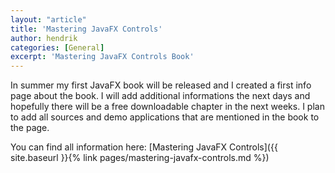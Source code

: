 ```yaml
---
layout: "article"
title: 'Mastering JavaFX Controls'
author: hendrik
categories: [General]
excerpt: 'Mastering JavaFX Controls Book'
---
```

In summer my first JavaFX book will be released and I created a first info page about the book. I will add additional informations the next days and hopefully there will be a free downloadable chapter in the next weeks. I plan to add all sources and demo applications that are mentioned in the book to the page.

You can find all information here: [Mastering JavaFX Controls]({{ site.baseurl }}{% link pages/mastering-javafx-controls.md %})
